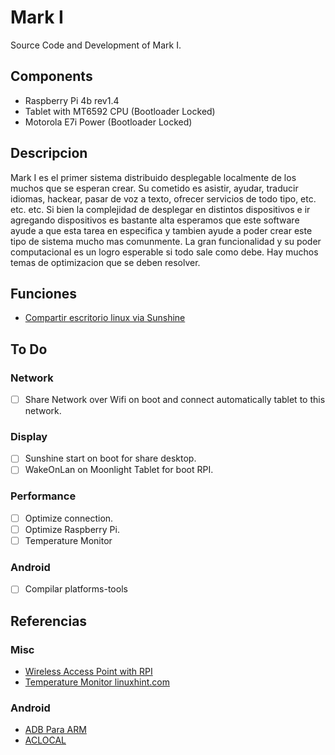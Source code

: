 # Mark I
Source Code and Development of Mark I.

## Components
- Raspberry Pi 4b rev1.4
- Tablet with MT6592 CPU (Bootloader Locked)
- Motorola E7i Power (Bootloader Locked)
## Descripcion

Mark I es el primer sistema distribuido desplegable localmente de los muchos que se esperan crear. Su cometido es asistir, ayudar, traducir idiomas, hackear, pasar de voz a texto, ofrecer servicios de todo tipo, etc. etc. etc. Si bien la complejidad de desplegar en distintos dispositivos e ir agregando dispositivos es bastante alta esperamos que este software ayude a que esta tarea en especifica y tambien ayude a poder crear este tipo de sistema mucho mas comunmente. La gran funcionalidad y su poder computacional es un logro esperable si todo sale como debe. Hay muchos temas de optimizacion que se deben resolver.

## Funciones
- [Compartir escritorio linux via Sunshine](./SHARING_DESKTOP.md)

## To Do

### Network
- [ ] Share Network over Wifi on boot and connect automatically tablet to this network.

### Display
- [ ] Sunshine start on boot for share desktop.
- [ ] WakeOnLan on Moonlight Tablet for boot RPI.

### Performance
- [ ] Optimize connection.
- [ ] Optimize Raspberry Pi.
- [ ] Temperature Monitor

### Android
- [ ] Compilar platforms-tools

## Referencias

### Misc
- [Wireless Access Point with RPI](https://thepi.io/how-to-use-your-raspberry-pi-as-a-wireless-access-point/)
- [Temperature Monitor linuxhint.com](https://linuxhint.com/raspberry_pi_temperature_monitor/)

### Android
- [ADB Para ARM](https://github.com/qhuyduong/arm_adb)
- [ACLOCAL](https://stackoverflow.com/questions/33278928/how-to-overcome-aclocal-1-15-is-missing-on-your-system-warning)
